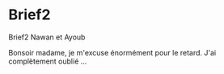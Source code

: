 # Brief2
Brief2 Nawan et Ayoub

Bonsoir madame, je m'excuse énormément pour le retard. J'ai complètement oublié ...
